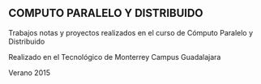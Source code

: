 COMPUTO PARALELO Y DISTRIBUIDO
------------------------------
Trabajos notas y proyectos realizados en el curso de Cómputo Paralelo y Distribuido

Realizado en el Tecnológico de Monterrey Campus Guadalajara

Verano 2015

